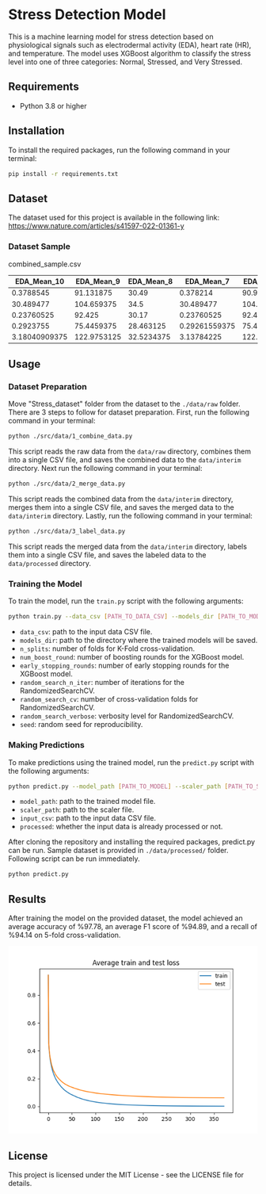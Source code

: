 # Stress Detection Model

This is a machine learning model for stress detection based on physiological signals such as electrodermal activity (EDA), heart rate (HR), and temperature. The model uses XGBoost algorithm to classify the stress level into one of three categories: Normal, Stressed, and Very Stressed.

## Requirements

- Python 3.8 or higher

## Installation

To install the required packages, run the following command in your terminal:

```bash
pip install -r requirements.txt
```

## Dataset

The dataset used for this project is available in the following link: https://www.nature.com/articles/s41597-022-01361-y

### Dataset Sample

combined_sample.csv

| EDA_Mean_10   | EDA_Mean_9  | EDA_Mean_8 | EDA_Mean_7    | EDA_Mean_6  | EDA_Mean_5 | EDA_Mean_4         | EDA_Mean_3         | EDA_Mean_2         | EDA_Mean_1   | HR_Mean_10        | HR_Mean_9  | HR_Mean_8           | HR_Mean_7   | HR_Mean_6 | HR_Mean_5          | HR_Mean_4   | HR_Mean_3 | HR_Mean_2     | HR_Mean_1         | TEMP_Mean_10 | TEMP_Mean_9         | TEMP_Mean_8 | TEMP_Mean_7 | TEMP_Mean_6         | TEMP_Mean_5       | TEMP_Mean_4        | TEMP_Mean_3         | TEMP_Mean_2        | TEMP_Mean_1 | EDA_Min   | EDA_Max             | EDA_Mean           | EDA_Std               | EDA_Skew            | EDA_Kurtosis        | EDA_Num_Peaks | EDA_Amphitude         | EDA_Duration      | HR_Min | HR_Max | HR_Mean           | HR_Std              | HR_RMS               | TEMP_Min | TEMP_Max | TEMP_Mean  | TEMP_Std            | TEMP_RMS              | label |
|---------------|-------------|------------|---------------|-------------|------------|--------------------|--------------------|--------------------|--------------|-------------------|------------|---------------------|-------------|-----------|--------------------|-------------|-----------|---------------|-------------------|--------------|---------------------|-------------|-------------|---------------------|-------------------|--------------------|---------------------|--------------------|-------------|-----------|---------------------|--------------------|-----------------------|---------------------|---------------------|---------------|-----------------------|-------------------|--------|--------|-------------------|---------------------|----------------------|----------|----------|------------|---------------------|-----------------------|-------|
 | 0.3788545     | 91.131875   | 30.49      | 0.378214      | 90.996875   | 30.49      | 0.378454125        | 90.831875          | 30.49              | 0.3762919375 | 90.65437500000002 | 30.49      | 0.3741300625        | 90.469375   | 30.49     | 0.3744503125       | 90.296875   | 30.49     | 0.37501075    | 90.13187499999998 | 30.49        | 0.374530375         | 90.00125    | 30.49       | 0.373089            | 89.89125          | 30.49              | 0.372288375         | 89.796875          | 30.49       | 0.369246  | 0.375652            | 0.3734896250000001 | 0.0025104551598016897 | -0.9889465676249511 | -0.7802040942830937 | 0.0           | 0.0                   | 0.0               | 89.68  | 89.85  | 89.71187500000002 | 0.06635310373297809 | 0.030532901344549487 | 30.49    | 30.49    | 30.49      | 0.0                 | 0.0                   | 0.0   |
 | 30.489477     | 104.659375  | 34.5       | 30.489477     | 104.764375  | 34.5       | 30.489477          | 104.87125          | 34.5               | 30.489477    | 104.98125         | 34.5       | 30.489477           | 105.063125  | 34.5      | 30.371010875000003 | 105.098125  | 34.5      | 30.272475625  | 105.13125         | 34.5         | 30.3087355          | 105.16125   | 34.5        | 30.340352875        | 105.189375        | 34.5               | 30.176421375        | 105.21437500000002 | 34.5        | 29.893944 | 30.404949           | 29.973828375000004 | 0.12500657271363436   | 2.472215660823218   | 5.9385460672235375  | 0.0           | 0.0                   | 0.0               | 105.23 | 105.23 | 105.23            | 0.0                 | 0.0                  | 34.5     | 34.5     | 34.5       | 0.0                 | 0.0                   | 0.0   |
 | 0.23760525    | 92.425      | 30.17      | 0.23760525    | 92.48       | 30.17      | 0.2379255          | 92.525             | 30.160000000000004 | 0.238566     | 92.57             | 30.15      | 0.23888625          | 92.625      | 30.16     | 0.23792525         | 92.68       | 30.17     | 0.23728475    | 92.805            | 30.17        | 0.2385660000000001  | 92.93       | 30.17       | 0.238566            | 93.05             | 30.160000000000004 | 0.2379255           | 93.17              | 30.15       | 0.230879  | 0.238566            | 0.2363240000000001 | 0.003186874409197827  | -1.065972248058522  | -0.7450043962304314 | 1.0           | 0.0012810000000000046 | 15.58332249251983 | 93.17  | 93.37  | 93.27             | 0.10000000000000142 | 0.03592106040535549  | 30.15    | 30.15    | 30.15      | 0.0                 | 0.0                   | 0.0   |
 | 0.2923755     | 75.4459375  | 28.463125  | 0.29261559375 | 75.485625   | 28.46375   | 0.29101484375      | 75.535625          | 28.44375           | 0.2900544375 | 75.5934375        | 28.433125  | 0.28993434375000005 | 75.6684375  | 28.443125 | 0.2902145625       | 75.735625   | 28.446875 | 0.2901345     | 75.785625         | 28.436875    | 0.28901362500000005 | 75.8528125  | 28.43       | 0.28697203125000004 | 75.95781249999997 | 28.43              | 0.28565100000000004 | 76.0534375         | 28.433125   | 0.28437   | 0.28565100000000004 | 0.28533075         | 0.0005546892711239469 | -1.1547005383791766 | -0.666666666666782  | 0.0           | 0.0                   | 0.0               | 76.03  | 76.18  | 76.1284375        | 0.07124383196986518 | 0.026940795304017256 | 28.43    | 28.45    | 28.443125  | 0.00949917759598146 | 0.0035921060405354212 | 0.0   |
 | 3.18040909375 | 122.9753125 | 32.5234375 | 3.13784225    | 122.5303125 | 32.5084375 | 3.1599464375000004 | 122.09187500000002 | 32.5065625         | 3.20751875   | 121.661875        | 32.5215625 | 3.2343882187500004  | 121.2121875 | 32.53     | 3.2146465625       | 120.7371875 | 32.53     | 3.17115878125 | 120.1965625       | 32.53        | 3.12394675          | 119.5715625 | 32.53       | 3.10772903125       | 118.9421875       | 32.5234375         | 3.112054            | 118.3071875        | 32.5084375  | 3.100962  | 3.22654             | 3.1498956875       | 0.04662358437558554   | 0.6104840764870147  | -1.035568924794963  | 0.0           | 0.0                   | 0.0               | 116.65 | 117.95 | 117.665625        | 0.5374182350599939  | 0.23348689263480685  | 32.5     | 32.53    | 32.5065625 | 0.01240195927061574 | 0.005388159060803451  | 0.0   |

## Usage

### Dataset Preparation

Move "Stress_dataset" folder from the dataset to the ```./data/raw``` folder.
There are 3 steps to follow for dataset preparation. First, run the following command in your terminal:

```bash
python ./src/data/1_combine_data.py
```

This script reads the raw data from the `data/raw` directory, combines them into a single CSV file, and saves the combined data to the `data/interim` directory.
Next run the following command in your terminal:

```bash
python ./src/data/2_merge_data.py
```

This script reads the combined data from the `data/interim` directory, merges them into a single CSV file, and saves the merged data to the `data/interim` directory.
Lastly, run the following command in your terminal:

```bash
python ./src/data/3_label_data.py
```

This script reads the merged data from the `data/interim` directory, labels them into a single CSV file, and saves the labeled data to the `data/processed` directory.

### Training the Model

To train the model, run the `train.py` script with the following arguments:

```bash
python train.py --data_csv [PATH_TO_DATA_CSV] --models_dir [PATH_TO_MODELS_DIRECTORY] --n_splits [NUMBER_OF_SPLITS] --num_boost_round [NUMBER_OF_BOOSTING_ROUNDS] --early_stopping_rounds [NUMBER_OF_EARLY_STOPPING_ROUNDS] --random_search_n_iter [NUMBER_OF_ITERATIONS_FOR_RANDOM_SEARCH] --random_search_cv [NUMBER_OF_CROSS_VALIDATION_FOLDS_FOR_RANDOM_SEARCH] --random_search_verbose [RANDOM_SEARCH_VERBOSITY_LEVEL] --seed [RANDOM_SEED]
```

- `data_csv`: path to the input data CSV file.
- `models_dir`: path to the directory where the trained models will be saved.
- `n_splits`: number of folds for K-Fold cross-validation.
- `num_boost_round`: number of boosting rounds for the XGBoost model.
- `early_stopping_rounds`: number of early stopping rounds for the XGBoost model.
- `random_search_n_iter`: number of iterations for the RandomizedSearchCV.
- `random_search_cv`: number of cross-validation folds for RandomizedSearchCV.
- `random_search_verbose`: verbosity level for RandomizedSearchCV.
- `seed`: random seed for reproducibility.

### Making Predictions

To make predictions using the trained model, run the `predict.py` script with the following arguments:

```bash
python predict.py --model_path [PATH_TO_MODEL] --scaler_path [PATH_TO_SCALER] --input_csv [PATH_TO_INPUT_CSV] --output_csv [PATH_TO_OUTPUT_CSV]
```

- `model_path`: path to the trained model file.
- `scaler_path`: path to the scaler file.
- `input_csv`: path to the input data CSV file.
- `processed`: whether the input data is already processed or not.

After cloning the repository and installing the required packages, predict.py can be run. Sample dataset is provided in ```./data/processed/``` folder. Following script can be run immediately.

```bash
python predict.py
```

## Results

After training the model on the provided dataset, the model achieved an average accuracy of %97.78, an average F1 score of %94.89, and a recall of %94.14 on 5-fold cross-validation.

<p align="center">
  <img src="./figures/figure_1.png" />
</p>


## License

This project is licensed under the MIT License - see the LICENSE file for details.
